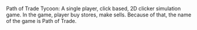 Path of Trade Tycoon: A single player, click based, 2D clicker simulation game. In the game, player buy stores, make sells. Because of that, the name of the game is Path of Trade.
